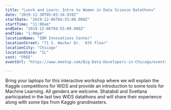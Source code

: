 ```yaml
---
title: "Lunch and Learn: Intro to Women in Data Science Datathons"
date: "2019-11-30T05:03:34.939Z"
startDate: "2019-12-06T04:55:09.000Z"
startTime: "11:00am"
endDate: "2019-12-06T04:55:09.000Z"
endTime: "1:00pm"
locationName: "IBM Innovations Center"
locationStreet: "71 S. Wacker Dr.  6th floor"
locationCity: "Chicago"
locationState: "IL"
cost: "FREE"
eventUrl: "https://www.meetup.com/Big-Data-Developers-in-Chicago/events/266216974/"

---
```


Bring your laptops for this interactive workshop where we will explain the Kaggle competitions for WiDS and provide an introduction to some tools for Machine Learning. All genders are welcome. Shatabdi and Svetlana participated in the last two WiDS datathons and will share their experience along with some tips from Kaggle grandmasters. 

